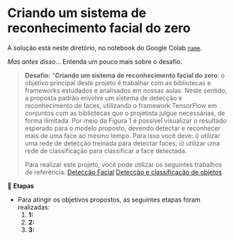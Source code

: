 # Criando um sistema de reconhecimento facial do zero

A solução está neste diretório, no notebook do Google Colab [`name`](https://github.com/FlaviaLopes/dio-challenges-coding-the-future-with-baires-dev/blob/main/projeto_5/name.ipynb).

$Mas$ $antes$ $disso$... Entenda um pouco mais sobre o desafio.

> **Desafio:** 
"__Criando um sistema de reconhecimento facial do zero__: o objetivo principal deste projeto é trabalhar com as bibliotecas e frameworks estudados e analisados em nossas aulas. Neste sentido, a proposta padrão envolve um sistema de detecção e reconhecimento de faces, utilizando o framework TensorFlow em conjuntos com as bibliotecas que o projetista julgue necessárias, de forma ilimitada. Por meio da Figura 1 é possível visualizar o resultado esperado para o modelo proposto, devendo detectar e reconhecer mais de uma face ao mesmo tempo. Para isso você deve: i) utilizar uma rede de detecção treinada para detectar faces; ii) utilizar uma rede de classificação para classificar a face detectada. 
>
>Para realizar este projeto, você pode utilizar os seguintes trabalhos de referência: 
>[Detecção Facial](https://colab.research.google.com/drive/1QnC7lV7oVFk5OZCm75fqbLAfD9qBy9bw?usp=sharing)
>[Detecção e classificação de objetos](https://colab.research.google.com/drive/1xdjyBiY75MAVRSjgmiqI7pbRLn58VrbE?usp=sharing )

🎯 **Etapas**
- Para atingir os objetivos propostos, as seguintes etapas foram realizadas:  
  1. **1:** 
  2. **2:** 
  3. **3:** 



